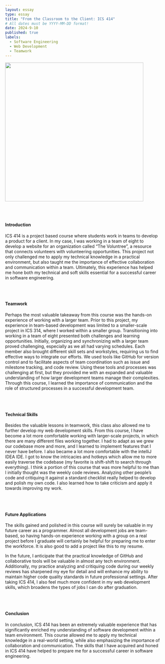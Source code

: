 ```yaml
---
layout: essay
type: essay
title: "From the Classroom to the Client: ICS 414"
# All dates must be YYYY-MM-DD format!
date: 2024-9-10
published: true
labels:
  - Software Engineering
  - Web Development
  - Teamwork
---
```


<p>
	<img width="450px" src="../img/Voluntree.jpg" class="img-thumbnail" >

<br><br>

<h4>
	Introduction
</h4>
ICS 414 is a project based course where students work in teams to develop a product for a client. In my case, I was working in a team of eight to develop a website 
for an organization called “The Voluntree”, a resource that connects volunteers with volunteering opportunities. This project not only challenged me to apply my technical 
knowledge in a practical environment, but also taught me the importance of effective collaboration and communication within a team. Ultimately, this experience has helped
me hone both my technical and soft skills essential for a successful career in software engineering.

<br><br>

<h4>
	Teamwork
</h4>
Perhaps the most valuable takeaway from this course was the hands-on experience of working with a larger team. Prior to this project, my experience in team-based development 
was limited to a smaller-scale project in ICS 314, where I worked within a smaller group. Transitioning into working in a team of eight presented both challenges and learning 
opportunities. Initially, organizing and synchronizing with a larger team proved challenging, especially as we all had varying schedules. Each member also brought different 
skill sets and workstyles, requiring us to find effective ways to integrate our efforts. We used tools like GitHub for version control and to facilitate aspects of team coordination 
such as issue and milestone tracking, and code review. Using these tools and processes was challenging at first, but they provided me with an expanded and valuable understanding of 
how larger development teams manage their complexities. Through this course, I learned the importance of communication and the role of structured processes in a successful development team.

<br><br>

<h4>
	Technical Skills
</h4>
Besides the valuable lessons in teamwork, this class also allowed me to further develop my web development skills. From this course, I have become a lot more comfortable working 
with larger-scale projects, in which there are many different files working together. I had to adapt as we grew our codebase more and more, and I learned to implement features 
that I never have before. I also became a lot more comfortable with the intelliJ IDEA IDE. I got to know the intricacies and hotkeys which allow me to more easily traverse the 
codebase (my favorite is shift-shift to search through everything). I think a portion of this course that was more helpful to me than I initially thought was the weekly code reviews. 
Analyzing other people’s code and critiquing it against a standard checklist really helped to develop and polish my own code. I also learned how to take criticism and apply 
it towards improving my work.

<br><br>

<h4>
	Future Applications
</h4>
The skills gained and polished in this course will surely be valuable in my future career as a programmer. Almost all development jobs are team-based, so having hands-on experience 
working with a group on a real project before I graduate will certainly be helpful for preparing me to enter the workforce. It is also good to add a project like this to my resume.
<br>
 
 In the future, I anticipate that the practical knowledge of GitHub and collaborative tools will be valuable in almost any tech environment. Additionally, my practice analyzing and 
 critiquing code during our weekly reviews has sharpened my eye for detail and will enhance my ability to maintain higher code quality standards in future professional settings. 
 After taking ICS 414, I also feel much more confident in my web development skills, which broadens the types of jobs I can do after graduation.

<br><br>

<h4>
	Conclusion
</h4>
In conclusion, ICS 414 has been an extremely valuable experience that has significantly enriched my understanding of software development within a team environment. 
This course allowed me to apply my technical knowledge in a real-world setting, while also emphasizing the importance of collaboration and communication. The skills that 
I have acquired and honed in ICS 414 have helped to prepare me for a successful career in software engineering.

</p>
